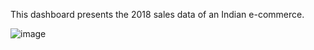 This dashboard presents the 2018 sales data of an Indian e-commerce. 

![image](https://github.com/user-attachments/assets/6f9f1dc5-7850-496e-afdf-093d828a61ea)

